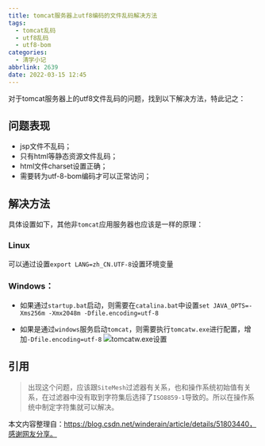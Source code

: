 ```yaml
---
title: tomcat服务器上utf8编码的文件乱码解决方法
tags:
  - tomcat乱码
  - utf8乱码
  - utf8-bom
categories:
  - 清学小记
abbrlink: 2639
date: 2022-03-15 12:45
---
```


对于tomcat服务器上的utf8文件乱码的问题，找到以下解决方法，特此记之：

## 问题表现

- jsp文件不乱码；
- 只有html等静态资源文件乱码；
- html文件charset设置正确；
- 需要转为utf-8-bom编码才可以正常访问；

## 解决方法
具体设置如下，其他非```tomcat```应用服务器也应该是一样的原理：

### Linux

可以通过设置```export LANG=zh_CN.UTF-8```设置环境变量

### Windows：

- 如果通过```startup.bat```启动，则需要在```catalina.bat```中设置```set JAVA_OPTS=-Xms256m -Xmx2048m -Dfile.encoding=utf-8```

- 如果是通过```windows```服务启动```tomcat```，则需要执行```tomcatw.exe```进行配置，增加```-Dfile.encoding=utf-8```
![tomcatw.exe设置](https://bmqy-image-1254016607.cos.ap-beijing.myqcloud.com/upload%2F20160701175412123.jpg)


## 引用

> 出现这个问题，应该跟```SiteMesh```过滤器有关系，也和操作系统初始值有关系，在过滤器中没有取到字符集后选择了```ISO8859-1```导致的。所以在操作系统中制定字符集就可以解决。

本文内容整理自：https://blog.csdn.net/winderain/article/details/51803440，感谢网友分享。